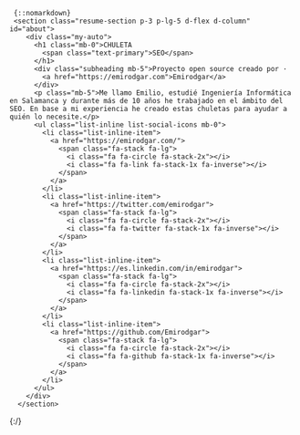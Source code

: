      {::nomarkdown}
     <section class="resume-section p-3 p-lg-5 d-flex d-column" id="about">
        <div class="my-auto">
          <h1 class="mb-0">CHULETA
            <span class="text-primary">SEO</span>
          </h1>
          <div class="subheading mb-5">Proyecto open source creado por ·
            <a href="https://emirodgar.com">Emirodgar</a>
          </div>
          <p class="mb-5">Me llamo Emilio, estudié Ingeniería Informática en Salamanca y durante más de 10 años he trabajado en el ámbito del SEO. En base a mi experiencia he creado estas chuletas para ayudar a quién lo necesite.</p>
          <ul class="list-inline list-social-icons mb-0">
            <li class="list-inline-item">
              <a href="https://emirodgar.com/">
                <span class="fa-stack fa-lg">
                  <i class="fa fa-circle fa-stack-2x"></i>
                  <i class="fa fa-link fa-stack-1x fa-inverse"></i>
                </span>
              </a>
            </li>
            <li class="list-inline-item">
              <a href="https://twitter.com/emirodgar">
                <span class="fa-stack fa-lg">
                  <i class="fa fa-circle fa-stack-2x"></i>
                  <i class="fa fa-twitter fa-stack-1x fa-inverse"></i>
                </span>
              </a>
            </li>
            <li class="list-inline-item">
              <a href="https://es.linkedin.com/in/emirodgar">
                <span class="fa-stack fa-lg">
                  <i class="fa fa-circle fa-stack-2x"></i>
                  <i class="fa fa-linkedin fa-stack-1x fa-inverse"></i>
                </span>
              </a>
            </li>
            <li class="list-inline-item">
              <a href="https://github.com/Emirodgar">
                <span class="fa-stack fa-lg">
                  <i class="fa fa-circle fa-stack-2x"></i>
                  <i class="fa fa-github fa-stack-1x fa-inverse"></i>
                </span>
              </a>
            </li>
          </ul>
        </div>
      </section>
{:/}
